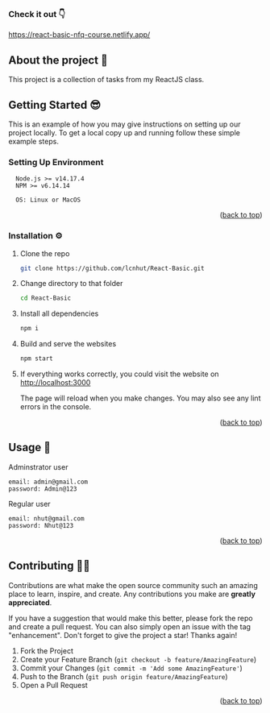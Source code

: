 
### Check it out  👇
https://react-basic-nfq-course.netlify.app/

## About the project 🤡

This project is a collection of tasks from my ReactJS class.

## Getting Started  😎

This is an example of how you may give instructions on setting up our project locally.
To get a local copy up and running follow these simple example steps.

### Setting Up Environment 
```
  Node.js >= v14.17.4
  NPM >= v6.14.14

  OS: Linux or MacOS
```
<p align="right">(<a href="#top">back to top</a>)</p>

### Installation ⚙️
1. Clone the repo

    ```sh
    git clone https://github.com/lcnhut/React-Basic.git
    ```
    
2. Change directory to that folder

    ```sh
    cd React-Basic
    ```
3. Install all dependencies

    ```sh
    npm i
    ```

4. Build and serve the websites

    ```sh
    npm start
    ```
4. If everything works correctly, you could visit the website on [http://localhost:3000](http://localhost:3000)
    
    The page will reload when you make changes.
    You may also see any lint errors in the console.

<p align="right">(<a href="#top">back to top</a>)</p>


## Usage  👀
Adminstrator user
```
email: admin@gmail.com
password: Admin@123
```

Regular user
```
email: nhut@gmail.com
password: Nhut@123
```

<p align="right">(<a href="#top">back to top</a>)</p>


## Contributing  🤜🤛

Contributions are what make the open source community such an amazing place to learn, inspire, and create. Any contributions you make are **greatly appreciated**.

If you have a suggestion that would make this better, please fork the repo and create a pull request. You can also simply open an issue with the tag "enhancement".
Don't forget to give the project a star! Thanks again!

1. Fork the Project
2. Create your Feature Branch (`git checkout -b feature/AmazingFeature`)
3. Commit your Changes (`git commit -m 'Add some AmazingFeature'`)
4. Push to the Branch (`git push origin feature/AmazingFeature`)
5. Open a Pull Request

<p align="right">(<a href="#top">back to top</a>)</p>

